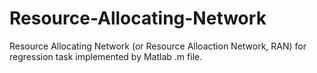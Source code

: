 # Resource-Allocating-Network
Resource Allocating Network (or Resource Alloaction Network, RAN) for regression task implemented by Matlab .m file.

